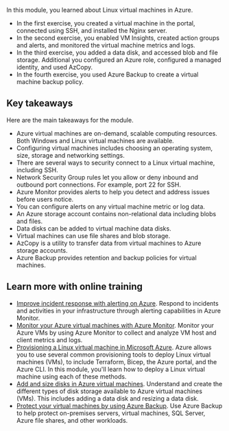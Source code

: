 In this module, you learned about Linux virtual machines in Azure. 
- In the first exercise, you created a virtual machine in the portal, connected using SSH, and installed the Nginx server. 
- In the second exercise, you enabled VM Insights, created action groups and alerts, and monitored the virtual machine metrics and logs. 
- In the third exercise, you added a data disk, and accessed blob and file storage. Additional you configured an Azure role, configured a managed identity, and used AzCopy. 
- In the fourth exercise, you used Azure Backup to create a virtual machine backup policy. 

## Key takeaways

Here are the main takeaways for the module.

+ Azure virtual machines are on-demand, scalable computing resources. Both Windows and Linux virtual machines are available. 
+ Configuring virtual machines includes choosing an operating system, size, storage and networking settings. 
+ There are several ways to security connect to a Linux virtual machine, including SSH.
+ Network Security Group rules let you allow or deny inbound and outbound port connections. For example, port 22 for SSH.
+ Azure Monitor provides alerts to help you detect and address issues before users notice.
+ You can configure alerts on any virtual machine metric or log data.
+ An Azure storage account contains non-relational data including blobs and files.
+ Data disks can be added to virtual machine data disks.
+ Virtual machines can use file shares and blob storage. 
+ AzCopy is a utility to transfer data from virtual machines to Azure storage accounts.
+ Azure Backup provides retention and backup policies for virtual machines. 

## Learn more with online training

+ [Improve incident response with alerting on Azure](/training/modules/incident-response-with-alerting-on-azure/). Respond to incidents and activities in your infrastructure through alerting capabilities in Azure Monitor.
+ [Monitor your Azure virtual machines with Azure Monitor](/training/modules/monitor-azure-vm-using-diagnostic-data/). Monitor your Azure VMs by using Azure Monitor to collect and analyze VM host and client metrics and logs.
+ [Provisioning a Linux virtual machine in Microsoft Azure](/training/modules/provision-linux-virtual-machine-in-azure/). Azure allows you to use several common provisioning tools to deploy Linux virtual machines (VMs), to include Terraform, Bicep, the Azure portal, and the Azure CLI. In this module, you'll learn how to deploy a Linux virtual machine using each of these methods.
+ [Add and size disks in Azure virtual machines](/training/modules/add-and-size-disks-in-azure-virtual-machines/). Understand and create the different types of disk storage available to Azure virtual machines (VMs). This includes adding a data disk and resizing a data disk. 
+ [Protect your virtual machines by using Azure Backup](/training/modules/protect-virtual-machines-with-azure-backup/). Use Azure Backup to help protect on-premises servers, virtual machines, SQL Server, Azure file shares, and other workloads.
